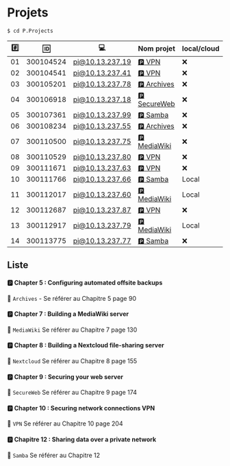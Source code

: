 # Projets



```
$ cd P.Projects
```

|:hash:| :id:      | :computer:      | Nom projet       | local/cloud      | 
|------|-----------|------------------------------|------------------|------------------|
| 01   | 300104524 | pi@10.13.237.19 |[:parking: VPN](README.md#parking-chapter-10--securing-network-connections-vpn)   |:x:               |
| 02   | 300104541 | pi@10.13.237.41 |[:parking: VPN](README.md#parking-chapter-10--securing-network-connections-vpn)               |:x:               |
| 03   | 300105201 | pi@10.13.237.78 |[:parking: Archives](README.md#parking-chapter-5--configuring-automated-offsite-backups)|:x:               |
| 04   | 300106918 | pi@10.13.237.18 |[:parking: SecureWeb](README.md#parking-chapter-9--securing-your-web-server)|:x:               |
| 05   | 300107361 | pi@10.13.237.99 |[:parking: Samba](README.md#parking-chapitre-12--sharing-data-over-a-private-network)|:x:               |
| 06   | 300108234 | pi@10.13.237.55 |[:parking: Archives](README.md#parking-chapter-5--configuring-automated-offsite-backups)|:x:               |
| 07   | 300110500 | pi@10.13.237.75 |[:parking: MediaWiki](README.md#parking-chapter-7--building-a-mediawiki-server)|:x:               |
| 08   | 300110529 | pi@10.13.237.80 |[:parking: VPN](README.md#parking-chapter-10--securing-network-connections-vpn) |:x:               |
| 09   | 300111671 | pi@10.13.237.63 |[:parking: VPN](README.md#parking-chapter-10--securing-network-connections-vpn)   |:x:               |
| 10   | 300111766 | pi@10.13.237.66 |[:parking: Samba](README.md#parking-chapitre-12--sharing-data-over-a-private-network)| Local            |
| 11   | 300112017 | pi@10.13.237.60 |[:parking: MediaWiki](README.md#parking-chapter-7--building-a-mediawiki-server)               | Local            |
| 12   | 300112687 | pi@10.13.237.87 |[:parking: VPN](README.md#parking-chapter-10--securing-network-connections-vpn)               |:x:               |
| 13   | 300112917 | pi@10.13.237.79 |[:parking: MediaWiki](README.md#parking-chapter-7--building-a-mediawiki-server)| Local            |
| 14   | 300113775 | pi@10.13.237.77 |[:parking: Samba](README.md#parking-chapter-8--building-a-nextcloud-file-sharing-server)|:x:               |


## Liste 

#### :parking: Chapter 5 : Configuring automated offsite backups

:pushpin: `Archives` - Se référer au Chapitre 5 page 90

#### :parking: Chapter 7 : Building a MediaWiki server

:pushpin: `MediaWiki` Se référer au Chapitre 7 page 130

#### :parking: Chapter 8 : Building a Nextcloud file-sharing server

:pushpin: `Nextcloud` Se référer au Chapitre 8 page 155

#### :parking: Chapter 9 : Securing your web server

:pushpin: `SecureWeb` Se référer au Chapitre 9 page 174

#### :parking: Chapter 10 : Securing network connections VPN

:pushpin: `VPN` Se référer au Chapitre 10 page 204

#### :parking: Chapitre 12 : Sharing data over a private network

:pushpin: `Samba` Se référer au Chapitre 12



